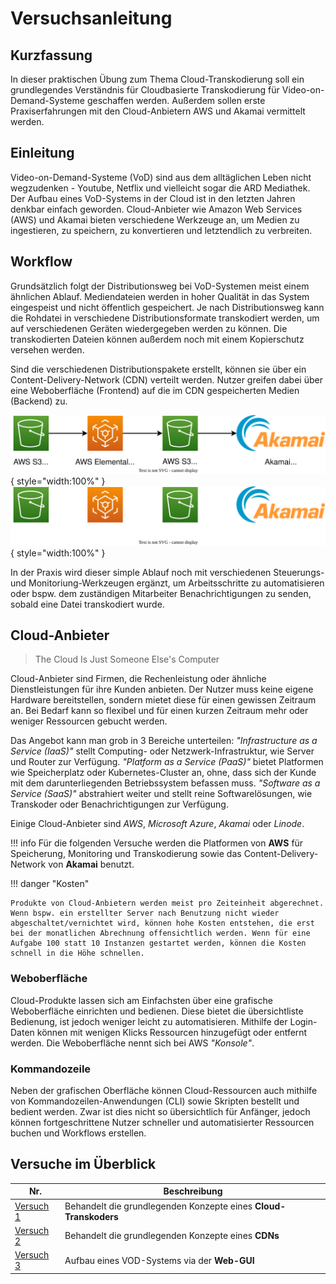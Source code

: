 # Versuchsanleitung

## Kurzfassung

In dieser praktischen Übung zum Thema Cloud-Transkodierung soll ein grundlegendes Verständnis für Cloudbasierte Transkodierung für Video-on-Demand-Systeme geschaffen werden. Außerdem sollen erste Praxiserfahrungen mit den Cloud-Anbietern AWS und Akamai vermittelt werden.

## Einleitung

Video-on-Demand-Systeme (VoD) sind aus dem alltäglichen Leben nicht wegzudenken - Youtube, Netflix und vielleicht sogar die ARD Mediathek. Der Aufbau eines VoD-Systems in der Cloud ist in den letzten Jahren denkbar einfach geworden. Cloud-Anbieter wie Amazon Web Services (AWS) und Akamai bieten verschiedene Werkzeuge an, um Medien zu ingestieren, zu speichern, zu konvertieren und letztendlich zu verbreiten.

## Workflow

Grundsätzlich folgt der Distributionsweg bei VoD-Systemen meist einem ähnlichen Ablauf. Mediendateien werden in hoher Qualität in das System eingespeist und nicht öffentlich gespeichert. Je nach Distributionsweg kann die Rohdatei in verschiedene Distributionsformate transkodiert werden, um auf verschiedenen Geräten wiedergegeben werden zu können. Die transkodierten Dateien können außerdem noch mit einem Kopierschutz versehen werden.

Sind die verschiedenen Distributionspakete erstellt, können sie über ein Content-Delivery-Network (CDN) verteilt werden. Nutzer greifen dabei über eine Weboberfläche (Frontend) auf die im CDN gespeicherten Medien (Backend) zu.

![Cloud Transkoder Workflow](assets/diagrams/workflow.svg#only-light){ style="width:100%" }
![Cloud Transkoder Workflow](assets/diagrams/workflow_dark.svg#only-dark){ style="width:100%" }

In der Praxis wird dieser simple Ablauf noch mit verschiedenen Steuerungs- und Monitoriung-Werkzeugen ergänzt, um Arbeitsschritte zu automatisieren oder bspw. dem zuständigen Mitarbeiter Benachrichtigungen zu senden, sobald eine Datei transkodiert wurde.

## Cloud-Anbieter

> The Cloud Is Just Someone Else's Computer

Cloud-Anbieter sind Firmen, die Rechenleistung oder ähnliche Dienstleistungen für ihre Kunden anbieten. Der Nutzer muss keine eigene Hardware bereitstellen, sondern mietet diese für einen gewissen Zeitraum an. Bei Bedarf kann so flexibel und für einen kurzen Zeitraum mehr oder weniger Ressourcen gebucht werden.

Das Angebot kann man grob in 3 Bereiche unterteilen: *"Infrastructure as a Service (IaaS)"* stellt Computing- oder Netzwerk-Infrastruktur, wie Server und Router zur Verfügung. *"Platform as a Service (PaaS)"* bietet Platformen wie Speicherplatz oder Kubernetes-Cluster an, ohne, dass sich der Kunde mit dem darunterliegenden Betriebssystem befassen muss. *"Software as a Service (SaaS)"* abstrahiert weiter und stellt reine Softwarelösungen, wie Transkoder oder Benachrichtigungen zur Verfügung.

Einige Cloud-Anbieter sind *AWS*, *Microsoft Azure*, *Akamai* oder *Linode*.

!!! info
    Für die folgenden Versuche werden die Platformen von **AWS** für Speicherung, Monitoring und Transkodierung sowie das Content-Delivery-Network von **Akamai** benutzt.

!!! danger "Kosten"

    Produkte von Cloud-Anbietern werden meist pro Zeiteinheit abgerechnet. Wenn bspw. ein erstellter Server nach Benutzung nicht wieder abgeschaltet/vernichtet wird, können hohe Kosten entstehen, die erst bei der monatlichen Abrechnung offensichtlich werden. Wenn für eine Aufgabe 100 statt 10 Instanzen gestartet werden, können die Kosten schnell in die Höhe schnellen.

### Weboberfläche

Cloud-Produkte lassen sich am Einfachsten über eine grafische Weboberfläche einrichten und bedienen. Diese bietet die übersichtliste Bedienung, ist jedoch weniger leicht zu automatisieren. Mithilfe der Login-Daten können mit wenigen Klicks Ressourcen hinzugefügt oder entfernt werden. Die Weboberfläche nennt sich bei AWS *"Konsole"*.

### Kommandozeile

Neben der grafischen Oberfläche können Cloud-Ressourcen auch mithilfe von Kommandozeilen-Anwendungen (CLI) sowie Skripten bestellt und bedient werden. Zwar ist dies nicht so übersichtlich für Anfänger, jedoch können fortgeschrittene Nutzer schneller und automatisierter Ressourcen buchen und Workflows erstellen.

## Versuche im Überblick

| Nr.                                                           | Beschreibung
| ------------------------------------------------------------- | --------------------------------------------------------------- |
| [Versuch 1](/versuch1/01-einfuehrung.md)                         | Behandelt die grundlegenden Konzepte eines **Cloud-Transkoders**|
| [Versuch 2](https://youtu.be/dQw4w9WgXcQ)                     | Behandelt die grundlegenden Konzepte eines **CDNs**             |
| [Versuch 3](https://youtu.be/dQw4w9WgXcQ)                     | Aufbau eines VOD-Systems via der **Web-GUI**                    |
